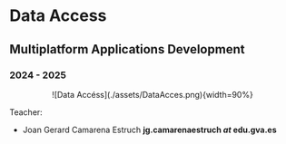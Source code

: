 # Data Access
## Multiplatform Applications Development
### 2024 - 2025

<center>![Data Accéss](./assets/DataAcces.png){width=90%}</center>

Teacher:

  - Joan Gerard Camarena Estruch **jg.camarenaestruch _at_ edu.gva.es**